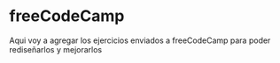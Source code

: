 # freeCodeCamp
 Aqui voy a agregar los ejercicios enviados a freeCodeCamp para poder rediseñarlos y mejorarlos
